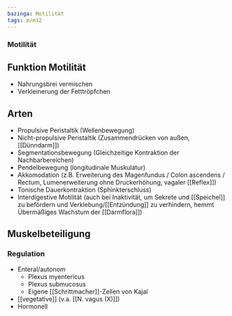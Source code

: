 ```yaml
---
bazinga: Motilität
tags: m/m12
---
```

### Motilität





## Funktion Motilität
- Nahrungsbrei vermischen
- Verkleinerung der Fetttröpfchen

## Arten
- Propulsive Peristaltik (Wellenbewegung)
- Nicht-propulsive Peristaltik (Zusammendrücken von außen, [[Dünndarm]])
- Segmentationsbewegung (Gleichzeitige Kontraktion der Nachbarbereichen)
- Pendelbewegung (longitudinale Muskulatur)
- Akkomodation (z.B. Erweiterung des Magenfundus / Colon ascendens / Rectum, Lumenerweiterung ohne Druckerhöhung, vagaler [[Reflex]])
- Tonische Dauerkontraktion (Sphinkterschluss)
- Interdigestive Motilität (auch bei Inaktivität, um Sekrete und [[Speichel]] zu befördern und Verklebung/[[Entzündung]] zu verhindern, hemmt Übermäßiges Wachstum der [[Darmflora]])

## Muskelbeteiligung

### Regulation
- Enteral/autonom
	- Plexus myentericus
	- Plexus submucosus
	- Eigene [[Schrittmacher]]-Zellen von Kajal
- [[vegetative]] (v.a. [[N. vagus (X)]])
- Hormonell